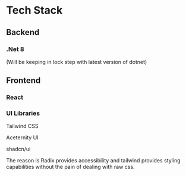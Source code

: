 # Tech Stack

## Backend
### .Net 8 
(Will be keeping in lock step with latest version of dotnet)

## Frontend
### React

### UI Libraries

Tailwind CSS

Aceternity UI

shadcn/ui

The reason is Radix provides accessibility and tailwind provides styling capabilities without the pain of dealing with raw css.
